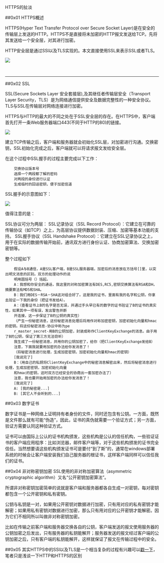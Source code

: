 
HTTPS的扯淡
<!--more -->

##0x01 HTTPS概述

HTTPS(Hyper Text Transfer Protocol over Secure Socket Layer)是在安全的传输层上发送的HTTP。HTTPS不是直接将未加密的HTTP报文发送给TCP。先将其发送给一个安全层，对其进行加密。

HTTP安全层是通过SSl以及TLS实现的。本文直接使用SSL来表示SSL或者TLS。

![](http://evilddog.qiniudn.com/HTTP-HTTPS.png)

<br/>
<hr/>

##0x02 SSL

SSL(Secure Sockets Layer 安全套接层),及其继任者传输层安全（Transport Layer Security，TLS）是为网络通信提供安全及数据完整性的一种安全协议。TLS与SSL在传输层对网络连接进行加密。


HTTPS与HTTP的最大的不同之处在于SSL安全层的存在。在HTTPS中，客户端首先打开一条Web服务器端口443(不同于HTTP的80)的链接。

![](http://evilddog.qiniudn.com/HTTP-HTTPS.jpg)


建立TCP传输之后，客户端和服务器就会初始化SSL层，对加密进行沟通。交换密钥，SSL初始化完成之后，客户端就可以将请求报文发给安全层。


在这个过程中SSL握手的过程主要完成以下工作：

```
    交换协议版本号
    选择一个两段都了解的密码
    对两段的身份进行认证
    生成临时的回话密钥，便于加密信道
```

SSL握手的示意图如下：

![](http://evilddog.qiniudn.com/SSL.jpg)

值得注意的是：

SSL协议可分为两层： SSL记录协议（SSL Record Protocol）：它建立在可靠的传输协议（如TCP）之上，为高层协议提供数据封装、压缩、加密等基本功能的支持。 SSL握手协议（SSL Handshake Protocol）：它建立在SSL记录协议之上，用于在实际的数据传输开始前，通讯双方进行身份认证、协商加密算法、交换加密密钥等。


整个过程如下

```
    假设A与B通信，A是SSL客户端，B是SSL服务器端，加密后的消息放在方括号[]里，以突出明文消息的区别。双方的处理动作的说
    明用圆括号（）括起。
    A：我想和你安全的通话，我这里的对称加密算法有DES,RC5,密钥交换算法有RSA和DH，摘要算法有MD5和SHA。
    B：我们用DES－RSA－SHA这对组合好了。这是我的证书，里面有我的名字和公钥，你拿去验证一下我的身份（把证书发给A）。
    A：（查看证书上B的名字是否无误，并通过手头早已有的数字的证书验证了B的证书的真实性，如果其中一项有误，发出警告并断
    开连接，这一步保证了B的公钥的真实性）
    （产生一份秘密消息，这份秘密消息处理后将用作对称加密密钥，加密初始化向量和hmac的密钥。将这份秘密消息-协议中称为pe
    r_master_secret-用B的公钥加密，封装成称作ClientKeyExchange的消息。由于用了B的公钥，保证了第三方无法窃听）
    我生成了一份秘密消息，并用你的公钥加密了，给你（把ClientKeyExchange发给B）
    注意，下面我就要用加密的办法给你发消息了！
    （将秘密消息进行处理，生成加密密钥，加密初始化向量和hmac的密钥）
    [我说完了]
    B：（用自己的私钥将ClientKeyExchange中的秘密消息解密出来，然后将秘密消息进行处理，生成加密密钥，加密初始化向量
    和hmac的密钥，这时双方已经安全的协商出一套加密办法了）
    注意，我也要开始用加密的办法给你发消息了！
    [我说完了]
    A: [我的秘密是...]
    B: [其它人不会听到的...]
```


##0x03 数字证书

数字证书是一种网络上证明持有者身份的文件，同时还包含有公钥。一方面，既然是文件那么就有可能“伪造”，因此，证书的真伪就需要一个验证方式；另一方面，验证方需要认同这种验证方式。

证书可以由国际上公认的证书机构颁发，这些机构是公认的信任机构，一些验证证书的客户端应用程序：比如浏览器，邮件客户端等，对于这些机构颁发的证书完全信任。当然想要请这些机构颁发证书可是要付“到了斯”的，通常在windows部署系统的时候会让客户端安装我们自己服务器的根证书，这样客户端同样可以信任我们的证书。

##0x04 非对称密钥加密
SSL使用的非对称加密算法（asymmetric cryptographic algorithm）又名“公开密钥加密算法”。

所谓非对称密钥加密简单的说就是客户端和服务器都各自生成一对密钥，每对密钥都包含一个公开密钥和私有密钥。

公钥与私钥是一对，如果用公开密钥对数据进行加密，只有用对应的私有密钥才能解密；如果用私有密钥对数据进行加密，那么只有用对应的公开密钥才能解密。因为它们不相同所以叫做非对称密钥加密。

比如在传输之前客户端和服务器交换各自的公钥，客户端发送的报文使用服务器的公钥加密之后发出，只有服务器的私钥能解开；服务器发送的报文经过客户端的公钥加密之后，只有客户端的私钥能解开，这样就保证了报文在传输过程中的安全。

##0x05
其实HTTPS中的SSl以及TLS是一个相当复杂的过程有兴趣可以[戳一下](http://kb.cnblogs.com/page/162080/)，笔者只是浅谈一下HTTP和HTTPS的区别
